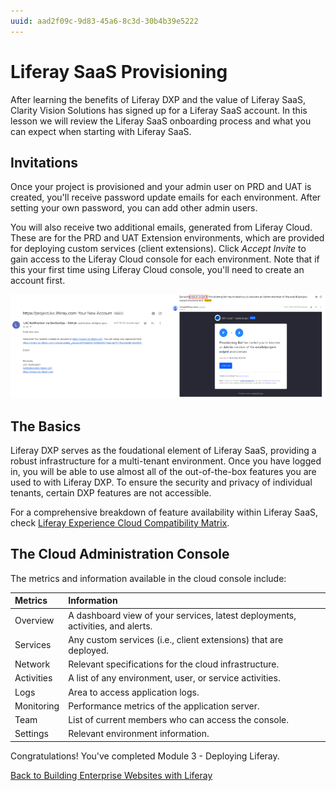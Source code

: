 ```yaml
---
uuid: aad2f09c-9d83-45a6-8c3d-30b4b39e5222
---
```

# Liferay SaaS Provisioning

After learning the benefits of Liferay DXP and the value of Liferay SaaS, Clarity Vision Solutions has signed up for a Liferay SaaS account. In this lesson we will review the Liferay SaaS onboarding process and what you can expect when starting with Liferay SaaS.

## Invitations

<!-- Please use: https://docs.google.com/presentation/d/1QZ-uVKOJnyg8T2WmOqhxChBlaPww6H7C_CnuPNPzdEA/edit#slide=id.g2b413a43341_0_357 and go over in detail what people can expect -->

Once your project is provisioned and your admin user on PRD and UAT is created, you'll receive password update emails for each environment. After setting your own password, you can add other admin users.

You will also receive two additional emails, generated from Liferay Cloud. These are for the PRD and UAT Extension environments, which are provided for deploying custom services (client extensions). Click *Accept Invite* to gain access to the Liferay Cloud console for each environment. Note that if this your first time using Liferay Cloud console, you'll need to create an account first.

![Email invitations to password update and Liferay Cloud console access.](./liferay-saas-onboarding/images/01.png)

## The Basics

<!-- Use: https://docs.google.com/presentation/d/1QZ-uVKOJnyg8T2WmOqhxChBlaPww6H7C_CnuPNPzdEA/edit#slide=id.g2b413a43341_0_555 speaker notes. It's not necessary however to talk about not having access to system scoped features -->

Liferay DXP serves as the foudational element of Liferay SaaS, providing a robust infrastructure for a multi-tenant environment. Once you have logged in, you will be able to use almost all of the out-of-the-box features you are used to with Liferay DXP. To ensure the security and privacy of individual tenants, certain DXP features are not accessible.

For a comprehensive breakdown of feature availability within Liferay SaaS, check [Liferay Experience Cloud Compatibility Matrix](https://help.liferay.com/hc/en-us/articles/17817489997325-Liferay-Experience-Cloud-Compatibility-Matrix).

## The Cloud Administration Console

<!-- Use: https://docs.google.com/presentation/d/1QZ-uVKOJnyg8T2WmOqhxChBlaPww6H7C_CnuPNPzdEA/edit#slide=id.g2b413a43341_0_774 -->

<!-- Clarity can log in to the Liferay cloud console to see real-time metrics of the cloud infrastructure and monitor activities of the environment. -->

<!-- Blur the names or use the sample image in the presentation ![Login to the Liferay cloud console.](./liferay-saas-onboarding/images/02.png) -->

The metrics and information available in the cloud console include:

| Metrics    | Information                                                                     |
|:-----------|:--------------------------------------------------------------------------------|
| Overview   | A dashboard view of your services, latest deployments, activities, and alerts.  |
| Services   | Any custom services (i.e., client extensions) that are deployed.                |
| Network    | Relevant specifications for the cloud infrastructure.                           |
| Activities | A list of any environment, user, or service activities.                         |
| Logs       | Area to access application logs.                                                |
| Monitoring | Performance metrics of the application server.                                  |
| Team       | List of current members who can access the console.                             |
| Settings   | Relevant environment information.                                               |

Congratulations! You've completed Module 3 - Deploying Liferay.

[Back to Building Enterprise Websites with Liferay](../../building-enterprise-websites-with-liferay.md)
